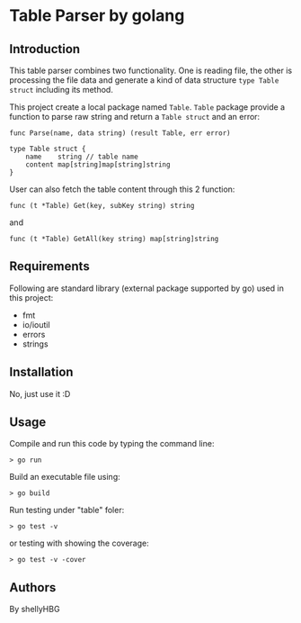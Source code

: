 # Table Parser by golang

## Introduction
This table parser combines two functionality. One is reading file, the other is processing the file data and generate a kind of data structure `type Table struct` including its method.
  
This project create a local package named `Table`. `Table` package provide a function to parse raw string and return a `Table struct` and an error:
```
func Parse(name, data string) (result Table, err error) 
```
```
type Table struct {
	name    string // table name
	content map[string]map[string]string
}
```
  
User can also fetch the table content through this 2 function:
```
func (t *Table) Get(key, subKey string) string
```
and
```
func (t *Table) GetAll(key string) map[string]string
```

## Requirements
Following are standard library (external package supported by go) used in this project:
* fmt
* io/ioutil
* errors
* strings

## Installation
No, just use it :D

## Usage
Compile and run this code by typing the command line:
```
> go run 
```
Build an executable file using:
```
> go build 
```
Run testing under "table" foler:
```
> go test -v
```
or testing with showing the coverage:
```
> go test -v -cover
```

## Authors
By shellyHBG
